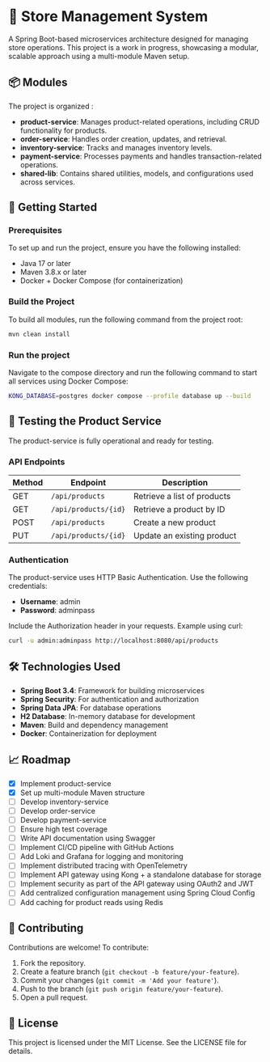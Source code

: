 # 🛒 Store Management System

A Spring Boot-based microservices architecture designed for managing store operations. This project is a work in progress, showcasing a modular, scalable approach using a multi-module Maven setup.

## 📦 Modules

The project is organized :

- **product-service**: Manages product-related operations, including CRUD functionality for products.
- **order-service**: Handles order creation, updates, and retrieval.
- **inventory-service**: Tracks and manages inventory levels.
- **payment-service**: Processes payments and handles transaction-related operations.
- **shared-lib**: Contains shared utilities, models, and configurations used across services.

## 🚀 Getting Started

### Prerequisites

To set up and run the project, ensure you have the following installed:

- Java 17 or later
- Maven 3.8.x or later
- Docker + Docker Compose (for containerization)

### Build the Project

To build all modules, run the following command from the project root:

```bash
mvn clean install
```

### Run the project

Navigate to the compose directory and run the following command to start all services using Docker Compose:

```bash
KONG_DATABASE=postgres docker compose --profile database up --build
```

## 🧪 Testing the Product Service

The product-service is fully operational and ready for testing.

### API Endpoints

| Method | Endpoint | Description |
|--------|----------|-------------|
| GET | `/api/products` | Retrieve a list of products |
| GET | `/api/products/{id}` | Retrieve a product by ID |
| POST | `/api/products` | Create a new product |
| PUT | `/api/products/{id}` | Update an existing product |

### Authentication

The product-service uses HTTP Basic Authentication. Use the following credentials:

- **Username**: admin
- **Password**: adminpass

Include the Authorization header in your requests. Example using curl:

```bash
curl -u admin:adminpass http://localhost:8080/api/products
```

## 🛠️ Technologies Used

- **Spring Boot 3.4**: Framework for building microservices
- **Spring Security**: For authentication and authorization
- **Spring Data JPA**: For database operations
- **H2 Database**: In-memory database for development
- **Maven**: Build and dependency management
- **Docker**: Containerization for deployment

## 📈 Roadmap

- [x] Implement product-service
- [x] Set up multi-module Maven structure
- [ ] Develop inventory-service
- [ ] Develop order-service
- [ ] Develop payment-service
- [ ] Ensure high test coverage
- [ ] Write API documentation using Swagger
- [ ] Implement CI/CD pipeline with GitHub Actions
- [ ] Add Loki and Grafana for logging and monitoring
- [ ] Implement distributed tracing with OpenTelemetry
- [ ] Implement API gateway using Kong + a standalone database for storage
- [ ] Implement security as part of the API gateway using OAuth2 and JWT
- [ ] Add centralized configuration management using Spring Cloud Config
- [ ] Add caching for product reads using Redis

## 🤝 Contributing

Contributions are welcome! To contribute:

1. Fork the repository.
2. Create a feature branch (`git checkout -b feature/your-feature`).
3. Commit your changes (`git commit -m 'Add your feature'`).
4. Push to the branch (`git push origin feature/your-feature`).
5. Open a pull request.

## 📄 License

This project is licensed under the MIT License. See the LICENSE file for details.
